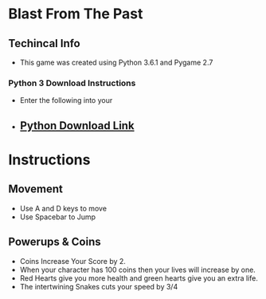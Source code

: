 # Blast From The Past
## Techincal Info
- This game was created using Python 3.6.1 and Pygame 2.7
 ### Python 3 Download Instructions
- Enter the following into your 
- [Python Download Link](https://www.python.org/downloads/)
    -
# Instructions
## Movement
- Use A and D keys to move
- Use Spacebar to Jump
## Powerups & Coins
- Coins Increase Your Score by 2.
- When your character has 100 coins then your lives will increase by one.
- Red Hearts give you more health and green hearts give you an extra life.
- The intertwining Snakes cuts your speed by 3/4
## 
